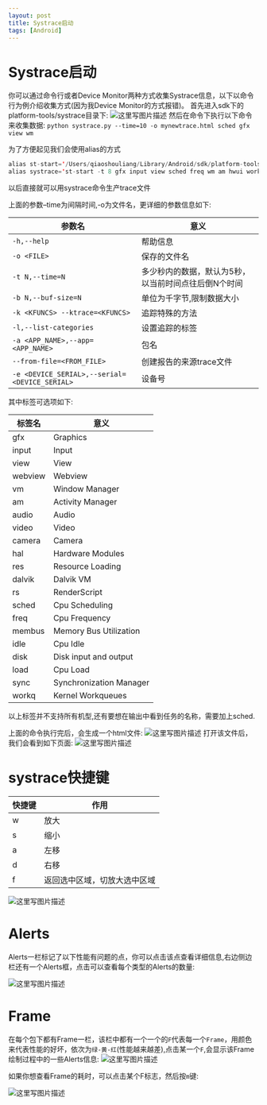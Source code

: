 ```yaml
---
layout: post
title: Systrace启动
tags: [Android]
---
```


# Systrace启动

你可以通过命令行或者Device Monitor两种方式收集Systrace信息，以下以命令行为例介绍收集方式(因为我Device Monitor的方式报错)。 
首先进入sdk下的platform-tools/systrace目录下: 
![这里写图片描述](https://qiaoshouliangasdf.oss-cn-hangzhou.aliyuncs.com/2020-09-09-071432.jpg) 
然后在命令下执行以下命令来收集数据: 
`python systrace.py --time=10 -o mynewtrace.html sched gfx view wm`

为了方便起见我们会使用alias的方式

```java
alias st-start='/Users/qiaoshouliang/Library/Android/sdk/platform-tools/systrace/systrace.py'
alias systrace='st-start -t 8 gfx input view sched freq wm am hwui workq res dalvik sync disk load perf hal rs idle mmc'
```

以后直接就可以用systrace命令生产trace文件

上面的参数–time为间隔时间,-o为文件名，更详细的参数信息如下:

| 参数名                                      | 意义                          |
| ---------------------------------------- | --------------------------- |
| `-h,--help`                              | 帮助信息                        |
| `-o <FILE>`                              | 保存的文件名                      |
| `-t N,--time=N`                          | 多少秒内的数据，默认为5秒，以当前时间点往后倒N个时间 |
| `-b N,--buf-size=N`                      | 单位为千字节,限制数据大小               |
| `-k <KFUNCS> --ktrace=<KFUNCS>`          | 追踪特殊的方法                     |
| `-l,--list-categories`                   | 设置追踪的标签                     |
| `-a <APP_NAME>,--app=<APP_NAME>`         | 包名                          |
| `--from-file=<FROM_FILE>`                | 创建报告的来源trace文件              |
| `-e <DEVICE_SERIAL>,--serial=<DEVICE_SERIAL>` | 设备号                         |

其中标签可选项如下:

| 标签名     | 意义                      |
| ------- | ----------------------- |
| gfx     | Graphics                |
| input   | Input                   |
| view    | View                    |
| webview | Webview                 |
| vm      | Window Manager          |
| am      | Activity Manager        |
| audio   | Audio                   |
| video   | Video                   |
| camera  | Camera                  |
| hal     | Hardware Modules        |
| res     | Resource Loading        |
| dalvik  | Dalvik VM               |
| rs      | RenderScript            |
| sched   | Cpu Scheduling          |
| freq    | Cpu Frequency           |
| membus  | Memory Bus Utilization  |
| idle    | Cpu Idle                |
| disk    | Disk input and output   |
| load    | Cpu Load                |
| sync    | Synchronization Manager |
| workq   | Kernel Workqueues       |

以上标签并不支持所有机型,还有要想在输出中看到任务的名称，需要加上sched.

上面的命令执行完后，会生成一个html文件: 
![这里写图片描述](http://img.blog.csdn.net/20151005190209942) 
打开该文件后，我们会看到如下页面: 
![这里写图片描述](http://img.blog.csdn.net/20151005205803709)

# systrace快捷键

| 快捷键  | 作用             |
| ---- | -------------- |
| w    | 放大             |
| s    | 缩小             |
| a    | 左移             |
| d    | 右移             |
| f    | 返回选中区域，切放大选中区域 |

![这里写图片描述](http://img.blog.csdn.net/20151006135736416)

# Alerts

Alerts一栏标记了以下性能有问题的点，你可以点击该点查看详细信息,右边侧边栏还有一个Alerts框，点击可以查看每个类型的Alerts的数量:

![这里写图片描述](http://img.blog.csdn.net/20151008145232031)

# Frame

在每个包下都有Frame一栏，该栏中都有一个一个的`F`代表每一个`Frame`，用颜色来代表性能的好坏，依次为`绿-黄-红`(性能越来越差),点击某一个`F`,会显示该Frame绘制过程中的一些Alerts信息: 
![这里写图片描述](http://img.blog.csdn.net/20151008145904811)

如果你想查看Frame的耗时，可以点击某个F标志，然后按`m`键: 

![这里写图片描述](http://img.blog.csdn.net/20151008152510281)

